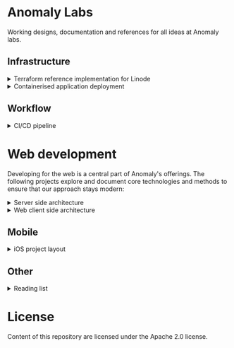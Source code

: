 # Anomaly Labs
Working designs, documentation and references for all ideas at Anomaly labs.

## Infrastructure

<details>
<summary>Terraform reference implementation for Linode</summary>

The project aims to establish a standardised reference for using Terraform to provision and tear down infrastructure. 

The implementation will focus primarily on using Linode's infrastructure with the possibility of expanding to Amazon Web Services and Google Cloud Platform if the need arises.

Our key outcomes for this project are:
- Document our understanding of Terraform with key steps to bootstrap a project
- Document Linode related specifics around Terraform
- Create a Template project that developers can use to speed up their setup

[Visit project](projects/terraform-linode)

</details>

<details>
<summary>Containerised application deployment</summary>

Anomaly uses [Docker](https://docker.com) to develop and deploy all it's web applications. Deployment of the these applications has varied between client projects. This lab exercise aims to strongly define and provide a reference implementation that:

- Outlines a git based lifecycle of a deployment i.e test, quality assurance, and production
- Clearly define the architecture while being cost effective
- How envrionment variables are made available to various parts of the application
- Role of Github or a deployment facility
- Mechanism of storing and reteriving infrastructure level secrets

[Visit project](projects/docker-k8s)

</details>

## Workflow

<details>
<summary>CI/CD pipeline</summary>

[Visit project](projects/ci-cd)

</details>

# Web development

Developing for the web is a central part of Anomaly's offerings. The following projects explore and document core technologies and methods to ensure that our approach stays modern:

<details>
<summary>Server side architecture</summary>

[Visit project](projects/arch-server)

</details>

<details>
<summary>Web client side architecture</summary>

[ReactJS](https://reactjs.org) is our current Javascript development framework of choice. This plays to our strengths of being able to leverage it for building Single Page Applications (SPA) and use the same skill set to build static web sites using frameworks like [GatsbyJS](https://www.gatsbyjs.com) or [NextJS](https://nextjs.org).

The key outcomes of this project are:
- Establishing frameworks that are used along side React for network requests, API consumption, etc
- Outline the use of CSS frameworks like Tailwind CSS
- Fully inclusive interfaces with a strong focus on accessibility and internationalization
- Outline delivery of the application on object stores and content distribution networks
- Asset optimisation for single page applications

[Visit project](projects/arch-client)

</details>

## Mobile 

<details>
<summary>iOS project layout</summary>

[Visit project](projects/arch-ios)

</details>

## Other

<details>
<summary>Reading list</summary>
</details>



# License
Content of this repository are licensed under the Apache 2.0 license.